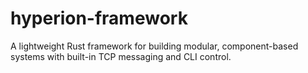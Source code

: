 # hyperion-framework
A lightweight Rust framework for building modular, component-based systems with built-in TCP messaging and CLI control.
